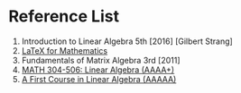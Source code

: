 # Reference List

1. Introduction to Linear Algebra 5th [2016] [Gilbert Strang]
2. [LaTeX for Mathematics](https://en.wikibooks.org/wiki/LaTeX/Mathematics)
3. Fundamentals of Matrix Algebra 3rd [2011]
4. [MATH 304-506: Linear Algebra (AAAA+)](https://www.math.tamu.edu/~yvorobet/MATH304-2011C/MATH304-506.html)
5. [A First Course in Linear Algebra (AAAAA)](http://linear.ups.edu/html/fcla.html)


